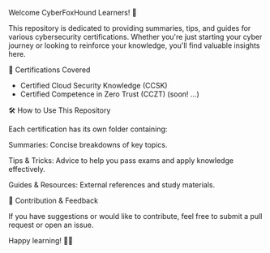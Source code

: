 Welcome CyberFoxHound Learners! 🚀

This repository is dedicated to providing summaries, tips, and guides for various cybersecurity certifications. Whether you're just starting your cyber journey or looking to reinforce your knowledge, you'll find valuable insights here.

📜 Certifications Covered

- Certified Cloud Security Knowledge (CCSK)
- Certified Competence in Zero Trust (CCZT) (soon! ...)

🛠️ How to Use This Repository

Each certification has its own folder containing:

Summaries: Concise breakdowns of key topics.

Tips & Tricks: Advice to help you pass exams and apply knowledge effectively.

Guides & Resources: External references and study materials.

📌 Contribution & Feedback

If you have suggestions or would like to contribute, feel free to submit a pull request or open an issue.

Happy learning! 🦊🔐

